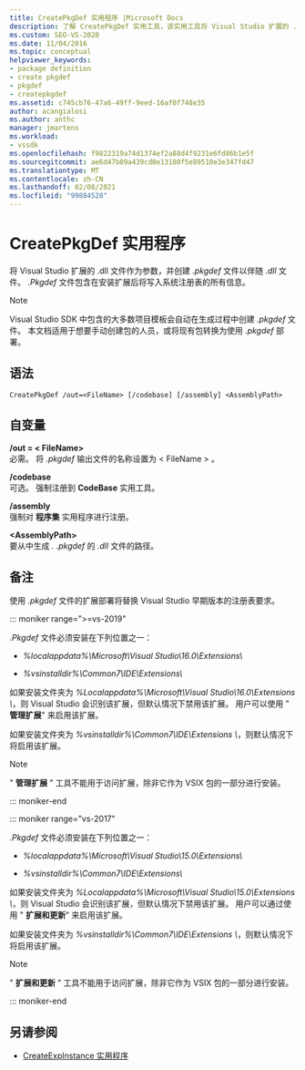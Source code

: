 ```yaml
---
title: CreatePkgDef 实用程序 |Microsoft Docs
description: 了解 CreatePkgDef 实用工具，该实用工具将 Visual Studio 扩展的 .dll 文件作为参数，并创建与 .dll 文件一起使用的 .pkgdef 文件。
ms.custom: SEO-VS-2020
ms.date: 11/04/2016
ms.topic: conceptual
helpviewer_keywords:
- package definition
- create pkgdef
- pkgdef
- createpkgdef
ms.assetid: c745cb76-47a6-49ff-9eed-16af0f748e35
author: acangialosi
ms.author: anthc
manager: jmartens
ms.workload:
- vssdk
ms.openlocfilehash: f9822319a74d1374ef2a88d4f9231e6fd86b1e5f
ms.sourcegitcommit: ae6d47b09a439cd0e13180f5e89510e3e347fd47
ms.translationtype: MT
ms.contentlocale: zh-CN
ms.lasthandoff: 02/08/2021
ms.locfileid: "99884528"
---
```

# <a name="createpkgdef-utility"></a>CreatePkgDef 实用程序
将 Visual Studio 扩展的 .dll 文件作为参数，并创建 *.pkgdef* 文件以伴随 *.dll* 文件。 *.Pkgdef* 文件包含在安装扩展后将写入系统注册表的所有信息。

> [!NOTE]
> Visual Studio SDK 中包含的大多数项目模板会自动在生成过程中创建 *.pkgdef* 文件。 本文档适用于想要手动创建包的人员，或将现有包转换为使用 *.pkgdef*  部署。

## <a name="syntax"></a>语法

```
CreatePkgDef /out=<FileName> [/codebase] [/assembly] <AssemblyPath>
```

## <a name="arguments"></a>自变量
**/out = &lt; FileName&gt;**\
必需。 将 *.pkgdef* 输出文件的名称设置为 &lt; FileName &gt; 。

**/codebase**\
可选。 强制注册到 **CodeBase** 实用工具。

**/assembly**\
强制对 **程序集** 实用程序进行注册。

**&lt;AssemblyPath&gt;**\
要从中生成 *. .pkgdef* 的 *.dll* 文件的路径。

## <a name="remarks"></a>备注
使用 *.pkgdef* 文件的扩展部署将替换 Visual Studio 早期版本的注册表要求。

::: moniker range=">=vs-2019"

*.Pkgdef* 文件必须安装在下列位置之一：

- *%localappdata%\Microsoft\Visual Studio\16.0\Extensions\\*

- *%vsinstalldir%\Common7\IDE\Extensions\\*

如果安装文件夹为 *%Localappdata%\Microsoft\Visual Studio\16.0\Extensions \\*，则 Visual Studio 会识别该扩展，但默认情况下禁用该扩展。 用户可以使用 " **管理扩展**" 来启用该扩展。

如果安装文件夹为 *%vsinstalldir%\Common7\IDE\Extensions \\*，则默认情况下将启用该扩展。

> [!NOTE]
> " **管理扩展** " 工具不能用于访问扩展，除非它作为 VSIX 包的一部分进行安装。

::: moniker-end

::: moniker range="vs-2017"

*.Pkgdef* 文件必须安装在下列位置之一：

- *%localappdata%\Microsoft\Visual Studio\15.0\Extensions\\*

- *%vsinstalldir%\Common7\IDE\Extensions\\*

如果安装文件夹为 *%Localappdata%\Microsoft\Visual Studio\15.0\Extensions \\*，则 Visual Studio 会识别该扩展，但默认情况下禁用该扩展。 用户可以通过使用 " **扩展和更新**" 来启用该扩展。

如果安装文件夹为 *%vsinstalldir%\Common7\IDE\Extensions \\*，则默认情况下将启用该扩展。

> [!NOTE]
> " **扩展和更新** " 工具不能用于访问扩展，除非它作为 VSIX 包的一部分进行安装。

::: moniker-end

## <a name="see-also"></a>另请参阅
- [CreateExpInstance 实用程序](../../extensibility/internals/createexpinstance-utility.md)
